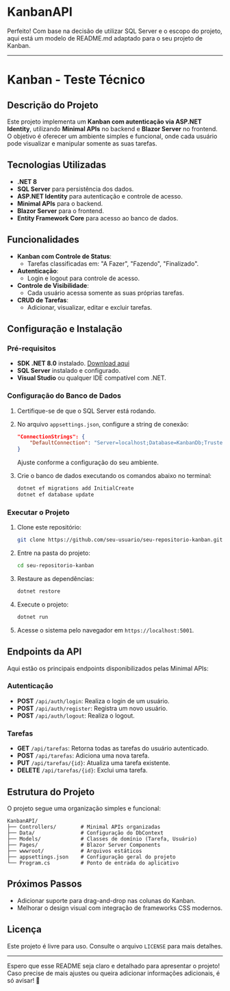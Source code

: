 ﻿# KanbanAPI
Perfeito! Com base na decisão de utilizar SQL Server e o escopo do projeto, aqui está um modelo de README.md adaptado para o seu projeto de Kanban.

---

# Kanban - Teste Técnico

## Descrição do Projeto
Este projeto implementa um **Kanban com autenticação via ASP.NET Identity**, utilizando **Minimal APIs** no backend e **Blazor Server** no frontend. O objetivo é oferecer um ambiente simples e funcional, onde cada usuário pode visualizar e manipular somente as suas tarefas.

## Tecnologias Utilizadas
- **.NET 8**
- **SQL Server** para persistência dos dados.
- **ASP.NET Identity** para autenticação e controle de acesso.
- **Minimal APIs** para o backend.
- **Blazor Server** para o frontend.
- **Entity Framework Core** para acesso ao banco de dados.

## Funcionalidades
- **Kanban com Controle de Status**:
  - Tarefas classificadas em: "A Fazer", "Fazendo", "Finalizado".
- **Autenticação**:
  - Login e logout para controle de acesso.
- **Controle de Visibilidade**:
  - Cada usuário acessa somente as suas próprias tarefas.
- **CRUD de Tarefas**:
  - Adicionar, visualizar, editar e excluir tarefas.

## Configuração e Instalação

### Pré-requisitos
- **SDK .NET 8.0** instalado. [Download aqui](https://dotnet.microsoft.com/en-us/download/dotnet/8.0)
- **SQL Server** instalado e configurado.
- **Visual Studio** ou qualquer IDE compatível com .NET.

### Configuração do Banco de Dados
1. Certifique-se de que o SQL Server está rodando.
2. No arquivo `appsettings.json`, configure a string de conexão:
   ```json
   "ConnectionStrings": {
       "DefaultConnection": "Server=localhost;Database=KanbanDb;Trusted_Connection=True;MultipleActiveResultSets=true"
   }
   ```
   Ajuste conforme a configuração do seu ambiente.

3. Crie o banco de dados executando os comandos abaixo no terminal:
   ```bash
   dotnet ef migrations add InitialCreate
   dotnet ef database update
   ```

### Executar o Projeto
1. Clone este repositório:
   ```bash
   git clone https://github.com/seu-usuario/seu-repositorio-kanban.git
   ```

2. Entre na pasta do projeto:
   ```bash
   cd seu-repositorio-kanban
   ```

3. Restaure as dependências:
   ```bash
   dotnet restore
   ```

4. Execute o projeto:
   ```bash
   dotnet run
   ```

5. Acesse o sistema pelo navegador em `https://localhost:5001`.

## Endpoints da API
Aqui estão os principais endpoints disponibilizados pelas Minimal APIs:

### **Autenticação**
- **POST** `/api/auth/login`: Realiza o login de um usuário.
- **POST** `/api/auth/register`: Registra um novo usuário.
- **POST** `/api/auth/logout`: Realiza o logout.

### **Tarefas**
- **GET** `/api/tarefas`: Retorna todas as tarefas do usuário autenticado.
- **POST** `/api/tarefas`: Adiciona uma nova tarefa.
- **PUT** `/api/tarefas/{id}`: Atualiza uma tarefa existente.
- **DELETE** `/api/tarefas/{id}`: Exclui uma tarefa.

## Estrutura do Projeto
O projeto segue uma organização simples e funcional:
```
KanbanAPI/
├── Controllers/        # Minimal APIs organizadas
├── Data/               # Configuração do DbContext
├── Models/             # Classes de domínio (Tarefa, Usuário)
├── Pages/              # Blazor Server Components
├── wwwroot/            # Arquivos estáticos
├── appsettings.json    # Configuração geral do projeto
└── Program.cs          # Ponto de entrada do aplicativo
```

## Próximos Passos
- Adicionar suporte para drag-and-drop nas colunas do Kanban.
- Melhorar o design visual com integração de frameworks CSS modernos.

## Licença
Este projeto é livre para uso. Consulte o arquivo `LICENSE` para mais detalhes.

---

Espero que esse README seja claro e detalhado para apresentar o projeto! Caso precise de mais ajustes ou queira adicionar informações adicionais, é só avisar! 🚀